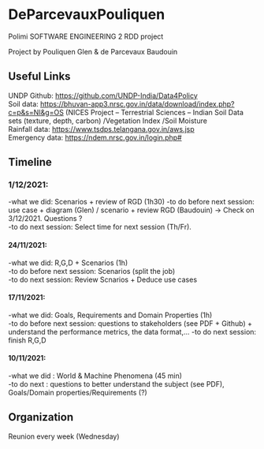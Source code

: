 # DeParcevauxPouliquen
Polimi SOFTWARE ENGINEERING 2 RDD project

Project by Pouliquen Glen & de Parcevaux Baudouin

## Useful Links
UNDP Github: https://github.com/UNDP-India/Data4Policy  
Soil data: https://bhuvan-app3.nrsc.gov.in/data/download/index.php?c=p&s=NI&g=OS (NICES Project – Terrestrial Sciences – Indian Soil Data sets (texture, depth, carbon) /Vegetation Index /Soil Moisture    
Rainfall data: https://www.tsdps.telangana.gov.in/aws.jsp  
Emergency data: https://ndem.nrsc.gov.in/login.php#


## Timeline

### 1/12/2021:
-what we did: Scenarios + review of RGD (1h30)
-to do before next session: use case + diagram (Glen) / scenario + review RGD (Baudouin) -> Check on 3/12/2021. Questions ?   
-to do next session: Select time for next session (Th/Fr).   

#### 24/11/2021:
-what we did: R,G,D + Scenarios (1h)   
-to do before next session: Scenarios (split the job)   
-to do next session: Review Scnarios + Deduce use cases

#### 17/11/2021:   
-what we did: Goals, Requirements and Domain Properties (1h)  
-to do before next session: questions to stakeholders (see PDF + Github) + understand the performance metrics, the data format,... 
-to do next session: finish R,G,D   

#### 10/11/2021:  
-what we did : World & Machine Phenomena (45 min)  
-to do next : questions to better understand the subject (see PDF), Goals/Domain properties/Requirements (?)

## Organization
Reunion every week (Wednesday)
